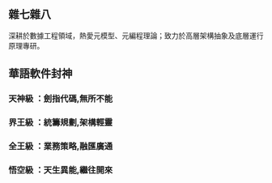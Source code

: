 ## 雜七雜八

深耕於數據工程領域，熱愛元模型、元編程理論；致力於高層架構抽象及底層運行原理專研。

## 華語軟件封神

### 天神級 ：劍指代碼,無所不能
### 界王級 ：統籌規劃,架構輕靈
### 全王級 ：業務策略,融匯廣通

### 悟空級 ：天生異能,繼往開來